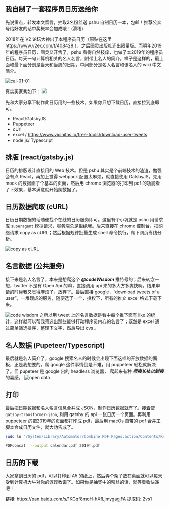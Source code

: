 我自制了一套程序员日历送给你
---

先说重点，转发本文留言，抽取2名粉丝送 pshu 自制日历一本，包邮！推荐公众号给好友的话中奖概率会加成哦！(滑稽)

2018年在 V2 论坛大神出了本程序员日历（原贴在这里 https://www.v2ex.com/t/408428 ），之后图灵出版社还出限量版。而明年2019年的程序员日历，图灵又开售了，pshu 看得自然技痒，也做了本2019年的程序员日历。每天一句计算机相关的名人名言，附带上名人的简介。样子是这样的，最上面和最下面分别是当天和当周的日期，中间部分是名人名言和该名人的 wiki 中文简介。

![cal-01-01](http://cdn2.51ulong.com/18-11-14/98547659.jpg)

真实买家秀如下：
![](http://cdn2.51ulong.com/18-11-18/63962556.jpg)

先和大家分享下制作此日历用的一些技术，如果你只想下载日历，直接拉到底即可。

* React/GatsbyJS
* Puppeteer
* cUrl
* excel / https://www.vicinitas.io/free-tools/download-user-tweets
* node.js/ Typescript

## 排版 (react/gatsby.js)
日历的排版设计直接用的 Web 技术。但是 pshu 其实是个前端技术的渣渣，勉强会有点 React，再加上觉得 webpack 配置太麻烦，就直接使用 GatsbyJS。先用 mock 的数据画了个基本的页面，然后用 chrome 浏览器的打印到 pdf 的功能看了下效果，基本满意就开始爬数据了。

## 日历数据爬取 (cURL)
日历日期数据的话随便找个在线的日历服务即可。这里有个小坑就是 pshu 用请求库 `superagent` 模拟请求，服务端总是拒绝我。后来直接在 chrome 控制台，把网络请求 copy as cURL；然后根据规律批量生成 shell 命令执行，爬下网页离线分析。

![copy as cURL ](http://cdn2.51ulong.com/18-11-14/45994991.jpg)

## 名言数据 (公共服务)
接下来是名人名言了，本来是想爬这个 ***@codeWisdom*** 推特号的；后来转念一想，twitter 不是有 Open Api 的嘛，直接调用 api 来的多大方多爽快啊。结果申请的时候我又觉得麻烦了，放弃了。最后直接 google，“download tweets of a user”，一堆现成的服务，随便选了一个，授权下，所有的推文 excel 格式下载下来。

![code wisdom](http://cdn2.51ulong.com/18-11-9/94816503.jpg)
之所以用 tweet 上的名言数据是看中每个推下面有 like 的统计，这样就可以帮我筛选出那些能够打动程序员内心的名言了；既然是 excel 通过简单筛选排序，整理下文字，然后导出 cvs 。

## 名人数据 (Pupeteer/Typescript)

最后就是名人简介了，google 搜索名人的时候会出现下面这样的开放数据的面板，正是我想要的。爬 google 这件事情倒是不难，用 puppeteer 轻松就解决了。但 pupeteer 是 google 出的 headless 浏览器， 爬起来有种 ***师夷长技以制夷*** 的喜感。
![open data](http://cdn2.51ulong.com/18-11-10/55195630.jpg)

## 打印

最后把日期数据和名人名言信息合并成 JSON，制作日历数据就有了。接着使 `gatsby-transformer-json`, 利用 gatsby 的 api 一张日历一个页面。再利用 puppeteer 的把2019年的页面都打印成 pdf，最后用 macOs 自带的 pdf 合并工脚本合成日历文件，就大功告成了。

```bash
sudo ln "/System/Library/Automator/Combine PDF Pages.action/Contents/Resources/join.py" PDFconcat

PDFconcat  --output calendar.pdf 2019*.pdf
```

## 日历的下载

大家拿到日历的 pdf，可以打印到 A5 的纸上，然后弄个架子放在桌面就可以每天受到计算机大牛对你的谆谆教诲了。如果你是抽奖中的粉丝的话，就等着收快递吧！

链接: https://pan.baidu.com/s/1KGqf8moH-hXfLjmygagjFA 
提取码: 2vs1 
<!--stackedit_data:
eyJoaXN0b3J5IjpbLTIwNDAyNTgzOCwtMTczNTI2MDYyOSwxMT
k4Mjg1MjYwLC05OTg1MTI1NjksLTQwMDI5NjM2NCwtMTg4ODg2
MzIyMSwtMTA4NTQ0NTAxNiwtNzU5NTU3ODk2LC02NTY2NTY3My
wtNDAwODg2ODE1LDI1NTEzMTkwNiwyNTU1OTA3NzAsNTEwNzYy
MzIyLC0xMjMwMzA0Mzk3LC05OTI0NjczNzksLTEyMTUyNDg3OD
ksODg0NjcxODM3LDE1OTU1ODI3ODYsMTM2MDMzNjYxMiwtMjY2
MjQ2ODkwXX0=
-->